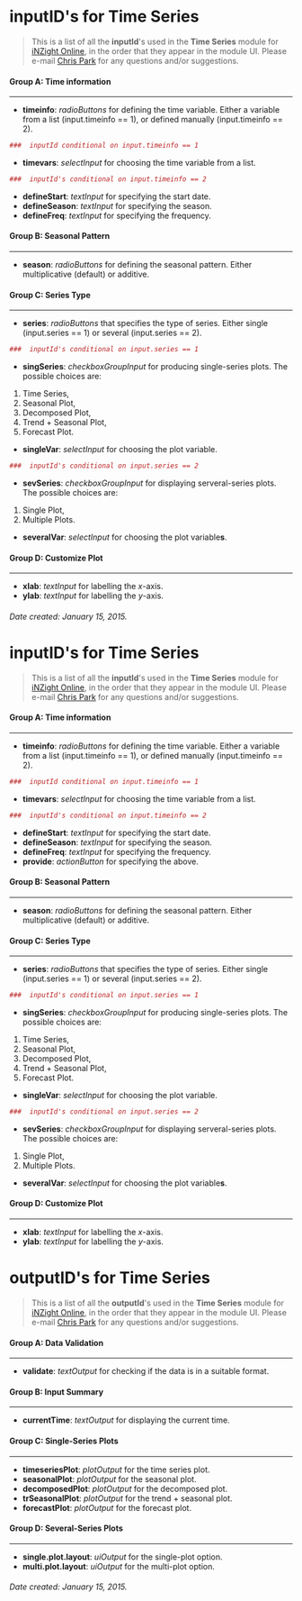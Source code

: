 # inputID's for Time Series  
<!-- dilinger.io -->
> This is a list of all the **inputId**'s used in the **Time Series** module for [iNZight Online], in the order that they appear in the module UI. Please e-mail [Chris Park] for any questions and/or suggestions.  

#### Group A: Time information
___
- **timeinfo**: *radioButtons* for defining the time variable. Either a variable from a list (input.timeinfo == 1), or defined manually (input.timeinfo == 2). 

```R
###  inputId conditional on input.timeinfo == 1
```
- **timevars**: *selectInput* for choosing the time variable from a list.

```R 
###  inputId's conditional on input.timeinfo == 2
```
- **defineStart**: *textInput* for specifying the start date.
- **defineSeason**: *textInput* for specifying the season.
- **defineFreq**: *textInput* for specifying the frequency.

#### Group B:  Seasonal Pattern
___
- **season**: *radioButtons* for defining the seasonal pattern. Either multiplicative (default) or additive.

####  Group C: Series Type
___

- **series**: *radioButtons* that specifies the type of series. Either single (input.series == 1) or several (input.series == 2). 

```R 
###  inputId's conditional on input.series == 1
```

- **singSeries**: *checkboxGroupInput* for producing single-series plots. The possible choices are:
 1. Time Series, 
 2. Seasonal Plot,
 3. Decomposed Plot,
 4. Trend + Seasonal Plot,
 5. Forecast Plot.
 
- **singleVar**: *selectInput* for choosing the plot variable.

```R
###  inputId's conditional on input.series == 2    
```
- **sevSeries**: *checkboxGroupInput* for displaying serveral-series plots. The possible choices are:
 1. Single Plot,
 2. Multiple Plots.

- **severalVar**: *selectInput* for choosing the plot variable**s**.

####  Group D: Customize Plot
___

- **xlab**: *textInput* for labelling the *x*-axis.
- **ylab**: *textInput* for labelling the *y*-axis.
 

###### Date created: January 15, 2015.
[iNZight Online]: http://docker.stat.auckland.ac.nz
[Chris Park]: cpar137@aucklanduni.ac.nz

# inputID's for Time Series  
<!-- dilinger.io -->
> This is a list of all the **inputId**'s used in the **Time Series** module for [iNZight Online], in the order that they appear in the module UI. Please e-mail [Chris Park] for any questions and/or suggestions.  

#### Group A: Time information
___
- **timeinfo**: *radioButtons* for defining the time variable. Either a variable from a list (input.timeinfo == 1), or defined manually (input.timeinfo == 2). 

```R
###  inputId conditional on input.timeinfo == 1
```
- **timevars**: *selectInput* for choosing the time variable from a list.

```R 
###  inputId's conditional on input.timeinfo == 2
```
- **defineStart**: *textInput* for specifying the start date.
- **defineSeason**: *textInput* for specifying the season.
- **defineFreq**: *textInput* for specifying the frequency.
- **provide**: *actionButton* for specifying the above.

#### Group B:  Seasonal Pattern
___
- **season**: *radioButtons* for defining the seasonal pattern. Either multiplicative (default) or additive.

####  Group C: Series Type
___

- **series**: *radioButtons* that specifies the type of series. Either single (input.series == 1) or several (input.series == 2). 

```R 
###  inputId's conditional on input.series == 1
```

- **singSeries**: *checkboxGroupInput* for producing single-series plots. The possible choices are:
 1. Time Series, 
 2. Seasonal Plot,
 3. Decomposed Plot,
 4. Trend + Seasonal Plot,
 5. Forecast Plot.
 
- **singleVar**: *selectInput* for choosing the plot variable.

```R
###  inputId's conditional on input.series == 2    
```
- **sevSeries**: *checkboxGroupInput* for displaying serveral-series plots. The possible choices are:
 1. Single Plot,
 2. Multiple Plots.

- **severalVar**: *selectInput* for choosing the plot variable**s**.

####  Group D: Customize Plot
___

- **xlab**: *textInput* for labelling the *x*-axis.
- **ylab**: *textInput* for labelling the *y*-axis.

# outputID's for Time Series  
<!-- dilinger.io -->
> This is a list of all the **outputId**'s used in the **Time Series** module for [iNZight Online], in the order that they appear in the module UI. Please e-mail [Chris Park] for any questions and/or suggestions.  

#### Group A: Data Validation
___
- **validate**: *textOutput* for checking if the data is in a suitable format.

#### Group B: Input Summary
___
- **currentTime**: *textOutput* for displaying the current time.

 
#### Group C: Single-Series Plots 
___

- **timeseriesPlot**: *plotOutput* for the time series plot.
- **seasonalPlot**: *plotOutput* for the seasonal plot.
- **decomposedPlot**: *plotOutput* for the decomposed plot.
- **trSeasonalPlot**: *plotOutput* for the trend + seasonal plot.
- **forecastPlot**: *plotOutput* for the forecast plot.


#### Group D: Several-Series Plots
___
- **single.plot.layout**: *uiOutput* for the single-plot option.
- **multi.plot.layout**: *uiOutput* for the multi-plot option.


###### Date created: January 15, 2015.
[iNZight Lite]: http://docker.stat.auckland.ac.nz
[Chris Park]: cpar137@aucklanduni.ac.nz

 
